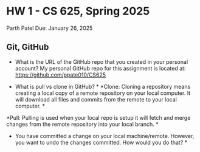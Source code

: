 # HW 1 - CS 625, Spring 2025
Parth Patel
Due: January 26, 2025

## Git, GitHub
* What is the URL of the GitHub repo that you created in your personal account? 
My personal GitHub repo for this assignment is located at: https://github.com/ppate010/CS625

 * What is pull vs clone in GitHub? *
*Clone: Cloning a repository means creating a local copy of a remote repository on your local computer. It will download all files and commits from the remote to your local computer. *

*Pull: Pulling is used when your local repo is setup it will fetch and merge changes from the remote repository into your local branch. *

* You have committed a change on your local machine/remote. However, you want to undo the changes committed. How would you do that? *
